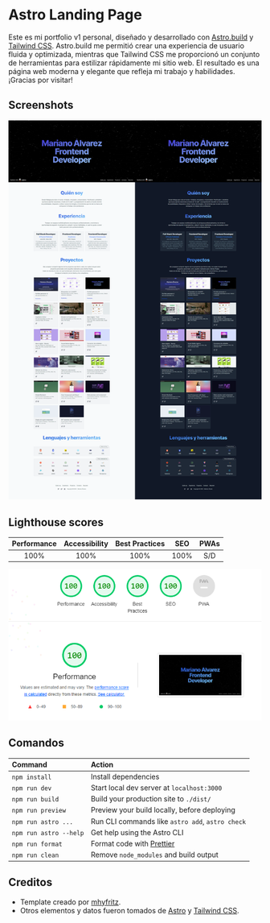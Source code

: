# Astro Landing Page

Este es mi portfolio v1 personal, diseñado y desarrollado con [Astro.build](https://astro.build) y [Tailwind CSS](https://tailwindcss.com). Astro.build me permitió crear una experiencia de usuario fluida y optimizada, mientras que Tailwind CSS me proporcionó un conjunto de herramientas para estilizar rápidamente mi sitio web. El resultado es una página web moderna y elegante que refleja mi trabajo y habilidades. ¡Gracias por visitar!

## Screenshots

![Screenshots of Astro Landing Page](screenshots.png)

## Lighthouse scores

| Performance | Accessibility | Best Practices | SEO  | PWAs |
| :---------: | :-----------: | :------------: | :--: | :--: |
|    100%     |     100%      |      100%      | 100% | S/D  |

![Screenshots of Lighthouse scores](lighthouse.png)

## Comandos

| Command                | Action                                            |
| :--------------------- | :------------------------------------------------ |
| `npm install`          | Install dependencies                              |
| `npm run dev`          | Start local dev server at `localhost:3000`        |
| `npm run build`        | Build your production site to `./dist/`           |
| `npm run preview`      | Preview your build locally, before deploying      |
| `npm run astro ...`    | Run CLI commands like `astro add`, `astro check`  |
| `npm run astro --help` | Get help using the Astro CLI                      |
| `npm run format`       | Format code with [Prettier](https://prettier.io/) |
| `npm run clean`        | Remove `node_modules` and build output            |

## Creditos

- Template creado por [mhyfritz](https://github.com/mhyfritz/astro-landing-page).
- Otros elementos y datos fueron tomados de [Astro](https://astro.build) y [Tailwind CSS](https://tailwindcss.com).

